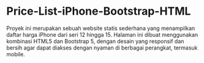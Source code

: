 # Price-List-iPhone-Bootstrap-HTML
Proyek ini merupakan sebuah website statis sederhana yang menampilkan daftar harga iPhone dari seri 12 hingga 15. Halaman ini dibuat menggunakan kombinasi HTML5 dan Bootstrap 5, dengan desain yang responsif dan bersih agar dapat diakses dengan nyaman di berbagai perangkat, termasuk mobile.
